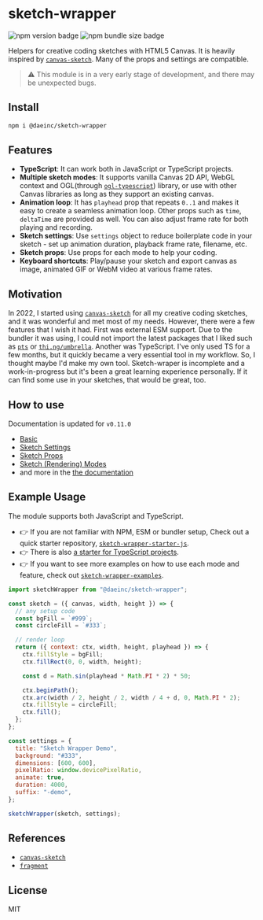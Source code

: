 # sketch-wrapper

![npm version badge](https://img.shields.io/npm/v/@daeinc/sketch-wrapper)
![npm bundle size badge](https://img.shields.io/bundlephobia/min/@daeinc/sketch-wrapper)

Helpers for creative coding sketches with HTML5 Canvas. It is heavily inspired by [`canvas-sketch`](https://github.com/mattdesl/canvas-sketch/). Many of the props and settings are compatible.

> ⚠️ This module is in a very early stage of development, and there may be unexpected bugs.

## Install

```sh
npm i @daeinc/sketch-wrapper
```

## Features

- **TypeScript**: It can work both in JavaScript or TypeScript projects.
- **Multiple sketch modes**: It supports vanilla Canvas 2D API, WebGL context and OGL(through [`ogl-typescript`](https://github.com/nshen/ogl-typescript)) library, or use with other Canvas libraries as long as they support an existing canvas.
- **Animation loop**: It has `playhead` prop that repeats `0..1` and makes it easy to create a seamless animation loop. Other props such as `time`, `deltaTime` are provided as well. You can also adjust frame rate for both playing and recording.
- **Sketch settings**: Use `settings` object to reduce boilerplate code in your sketch - set up animation duration, playback frame rate, filename, etc.
- **Sketch props**: Use props for each mode to help your coding.
- **Keyboard shortcuts**: Play/pause your sketch and export canvas as image, animated GIF or WebM video at various frame rates.

## Motivation

In 2022, I started using [`canvas-sketch`](https://github.com/mattdesl/canvas-sketch) for all my creative coding sketches, and it was wonderful and met most of my needs. However, there were a few features that I wish it had. First was external ESM support. Due to the bundler it was using, I could not import the latest packages that I liked such as [`pts`](https://github.com/williamngan/pts) or [`thi.ng/umbrella`](https://github.com/thi-ng/umbrella). Another was TypeScript. I've only used TS for a few months, but it quickly became a very essential tool in my workflow. So, I thought maybe I'd make my own tool. Sketch-wraper is incomplete and a work-in-progress but it's been a great learning experience personally. If it can find some use in your sketches, that would be great, too.

## How to use
Documentation is updated for `v0.11.0`

- [Basic](./docs/basic.md)
- [Sketch Settings](./docs/settings.md)
- [Sketch Props](./docs/props.md)
- [Sketch (Rendering) Modes](./docs/modes.md)
- and more in the [the documentation](./docs/index.md)

## Example Usage

The module supports both JavaScript and TypeScript.

- 👉 If you are not familiar with NPM, ESM or bundler setup, Check out a quick starter repository, [`sketch-wrapper-starter-js`](https://github.com/cdaein/sketch-wrapper-starter-js).
- 👉 There is also [a starter for TypeScript projects](https://github.com/cdaein/sketch-wrapper-starter-ts). 
- 👉 If you want to see more examples on how to use each mode and feature, check out [`sketch-wrapper-examples`](https://github.com/cdaein/sketch-wrapper-examples).

```js
import sketchWrapper from "@daeinc/sketch-wrapper";

const sketch = ({ canvas, width, height }) => {
  // any setup code
  const bgFill = `#999`;
  const circleFill = `#333`;

  // render loop
  return ({ context: ctx, width, height, playhead }) => {
    ctx.fillStyle = bgFill;
    ctx.fillRect(0, 0, width, height);

    const d = Math.sin(playhead * Math.PI * 2) * 50;

    ctx.beginPath();
    ctx.arc(width / 2, height / 2, width / 4 + d, 0, Math.PI * 2);
    ctx.fillStyle = circleFill;
    ctx.fill();
  };
};

const settings = {
  title: "Sketch Wrapper Demo",
  background: "#333",
  dimensions: [600, 600],
  pixelRatio: window.devicePixelRatio,
  animate: true,
  duration: 4000,
  suffix: "-demo",
};

sketchWrapper(sketch, settings);
```

## References

- [`canvas-sketch`](https://github.com/mattdesl/canvas-sketch/)
- [`fragment`](https://github.com/raphaelameaume/fragment)

## License

MIT
